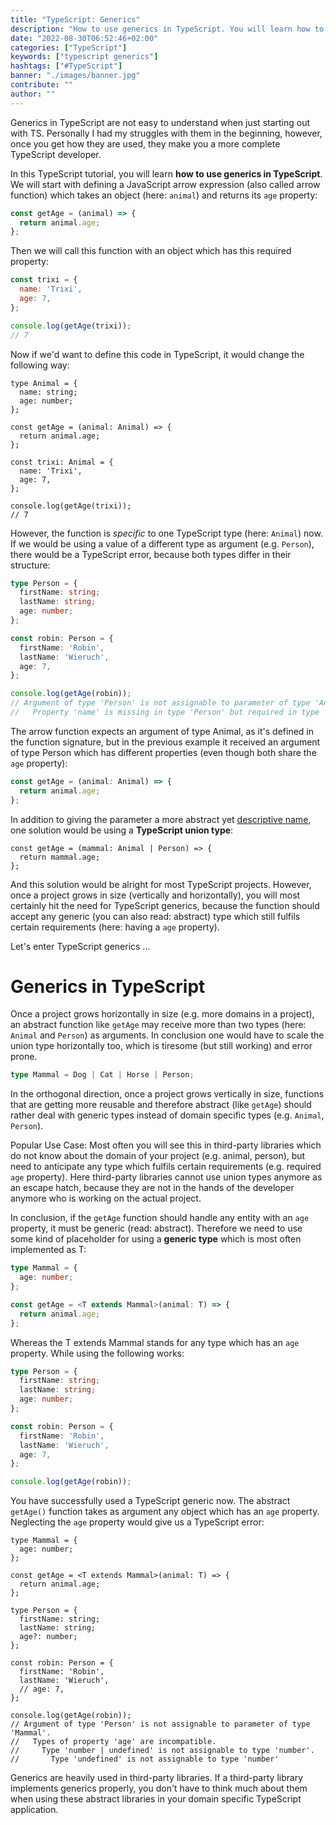 ```yaml
---
title: "TypeScript: Generics"
description: "How to use generics in TypeScript. You will learn how to create a arrow function which uses a generic type to infer the type for the parameter from the passed argument ..."
date: "2022-08-30T06:52:46+02:00"
categories: ["TypeScript"]
keywords: ["typescript generics"]
hashtags: ["#TypeScript"]
banner: "./images/banner.jpg"
contribute: ""
author: ""
---
```


<Sponsorship />

Generics in TypeScript are not easy to understand when just starting out with TS. Personally I had my struggles with them in the beginning, however, once you get how they are used, they make you a more complete TypeScript developer.

In this TypeScript tutorial, you will learn **how to use generics in TypeScript**. We will start with defining a JavaScript arrow expression (also called arrow function) which takes an object (here: `animal`) and returns its `age` property:

```javascript
const getAge = (animal) => {
  return animal.age;
};
```

Then we will call this function with an object which has this required property:

```javascript
const trixi = {
  name: 'Trixi',
  age: 7,
};

console.log(getAge(trixi));
// 7
```

Now if we'd want to define this code in TypeScript, it would change the following way:

```typescript{1-4,6,10}
type Animal = {
  name: string;
  age: number;
};

const getAge = (animal: Animal) => {
  return animal.age;
};

const trixi: Animal = {
  name: 'Trixi',
  age: 7,
};

console.log(getAge(trixi));
// 7
```

However, the function is *specific* to one TypeScript type (here: `Animal`) now. If we would be using a value of a different type as argument (e.g. `Person`), there would be a TypeScript error, because both types differ in their structure:

```typescript
type Person = {
  firstName: string;
  lastName: string;
  age: number;
};

const robin: Person = {
  firstName: 'Robin',
  lastName: 'Wieruch',
  age: 7,
};

console.log(getAge(robin));
// Argument of type 'Person' is not assignable to parameter of type 'Animal'.
//   Property 'name' is missing in type 'Person' but required in type 'Animal'.
```

The arrow function expects an argument of type Animal, as it's defined in the function signature, but in the previous example it received an argument of type Person which has different properties (even though both share the `age` property):

```typescript
const getAge = (animal: Animal) => {
  return animal.age;
};
```

In addition to giving the parameter a more abstract yet [descriptive name](/javascript-naming-conventions/), one solution would be using a **TypeScript union type**:

```typescript{1-2}
const getAge = (mammal: Animal | Person) => {
  return mammal.age;
};
```

And this solution would be alright for most TypeScript projects. However, once a project grows in size (vertically and horizontally), you will most certainly hit the need for TypeScript generics, because the function should accept any generic (you can also read: abstract) type which still fulfils certain requirements (here: having a `age` property).

Let's enter TypeScript generics ...

# Generics in TypeScript

Once a project grows horizontally in size (e.g. more domains in a project), an abstract function like `getAge` may receive more than two types (here: `Animal` and `Person`) as arguments. In conclusion one would have to scale the union type horizontally too, which is tiresome (but still working) and error prone.

```typescript
type Mammal = Dog | Cat | Horse | Person;
```

In the orthogonal direction, once a project grows vertically in size, functions that are getting more reusable and therefore abstract (like `getAge`) should rather deal with generic types instead of domain specific types (e.g. `Animal`, `Person`).

Popular Use Case: Most often you will see this in third-party libraries which do not know about the domain of your project (e.g. animal, person), but need to anticipate any type which fulfils certain requirements (e.g. required `age` property). Here third-party libraries cannot use union types anymore as an escape hatch, because they are not in the hands of the developer anymore who is working on the actual project.

In conclusion, if the `getAge` function should handle any entity with an `age` property, it must be generic (read: abstract). Therefore we need to use some kind of placeholder for using a **generic type** which is most often implemented as T:

```typescript
type Mammal = {
  age: number;
};

const getAge = <T extends Mammal>(animal: T) => {
  return animal.age;
};
```

Whereas the T extends Mammal stands for any type which has an `age` property. While using the following works:

```typescript
type Person = {
  firstName: string;
  lastName: string;
  age: number;
};

const robin: Person = {
  firstName: 'Robin',
  lastName: 'Wieruch',
  age: 7,
};

console.log(getAge(robin));
```

You have successfully used a TypeScript generic now. The abstract `getAge()` function takes as argument any object which has an `age` property. Neglecting the `age` property would give us a TypeScript error:

```typescript{12,18}
type Mammal = {
  age: number;
};

const getAge = <T extends Mammal>(animal: T) => {
  return animal.age;
};

type Person = {
  firstName: string;
  lastName: string;
  age?: number;
};

const robin: Person = {
  firstName: 'Robin',
  lastName: 'Wieruch',
  // age: 7,
};

console.log(getAge(robin));
// Argument of type 'Person' is not assignable to parameter of type 'Mammal'.
//   Types of property 'age' are incompatible.
//     Type 'number | undefined' is not assignable to type 'number'.
//       Type 'undefined' is not assignable to type 'number'
```

Generics are heavily used in third-party libraries. If a third-party library implements generics properly, you don't have to think much about them when using these abstract libraries in your domain specific TypeScript application.